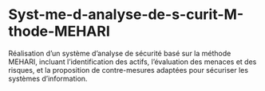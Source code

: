 # Syst-me-d-analyse-de-s-curit-M-thode-MEHARI
Réalisation d’un système d’analyse de sécurité basé sur la méthode MEHARI, incluant l’identification des actifs, l’évaluation des menaces et des risques, et la proposition de contre-mesures adaptées pour sécuriser les systèmes d’information.
